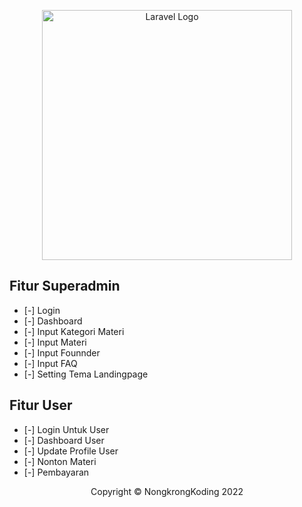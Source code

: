 <p align="center"><a href="https://laravel.com" target="_blank"><img src="https://raw.githubusercontent.com/laravel/art/master/logo-lockup/5%20SVG/2%20CMYK/1%20Full%20Color/laravel-logolockup-cmyk-red.svg" width="400" alt="Laravel Logo"></a></p>


## Fitur Superadmin

- [-] Login 
- [-] Dashboard
- [-] Input Kategori Materi
- [-] Input Materi
- [-] Input Founnder
- [-] Input FAQ
- [-] Setting Tema Landingpage 

## Fitur User

- [-] Login Untuk User
- [-] Dashboard User
- [-] Update Profile User
- [-] Nonton Materi
- [-] Pembayaran

<p align="center">Copyright &copy; NongkrongKoding 2022</p>
